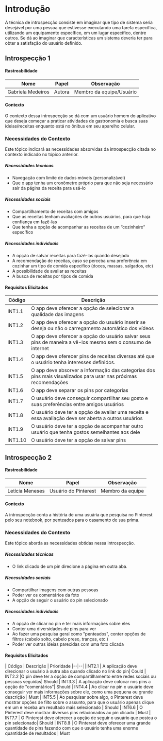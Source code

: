 # Introdução

A técnica de
introspecção consiste em imaginar que tipo de sistema seria desejável por uma pessoa
que estivesse executando uma tarefa específica, utilizando um equipamento específico, em um lugar específico, dentre outros. Se dá ao imaginar que características um sistema deveria ter para obter
a satisfação do usuário definido.

## Introspecção 1

#### Rastreabilidade

| Nome | Papel | Observação |
|--|--|--|
| Gabriela Medeiros | Autora | Membro da equipe/Usuário |

#### Contexto

O contexto dessa introspecção se dá com um usuário homem do aplicativo que deseja começar a praticar atividades de gastronomia e busca suas ideias/receitas enquanto está no ônibus em seu aparelho celular.

### Necessidades do Contexto

Este tópico indicará as necessidades absorvidas da introspecção citada no contexto indicado no tópico anterior.

##### Necessidades técnicas
* Navegação com limite de dados móveis (personalizável)
* Que o app tenha um cronômetro próprio para que não seja necessário sair da página da receita para usá-lo
##### Necessidades sociais
* Compartilhamento de receitas com amigos
* Que as receitas tenham avaliações de outros usuários, para que haja confiança em fazê-las
* Que tenha a  opção de acompanhar as receitas de um “cozinheiro” específico
##### Necessidades individuais
* A opção de salvar receitas para fazê-las quando desejado
* A recomendação de receitas, caso se perceba uma preferência em cozinhar um tipo de comida específico (doces, massas, salgados, etc)
* A possibilidade de avaliar as receitas
* A busca de receitas por tipos de comida

#### Requisitos Elicitados

| Código | Descrição |
|--|--|
|INT1.1 | O app deve oferecer a opção de selecionar a qualidade das imagens|
| INT1.2 | O app deve oferecer a opção do usuário inserir se deseja ou não o carregamento automático dos vídeos|
| INT1.3 | O app deve oferecer a opção do usuário salvar seus pins de maneira a vê-los mesmo sem o consumo de internet|
| INT1.4 | O app deve oferecer pins de receitas diversas até que o usuário tenha interesses definidos. |
| INT1.5 | O app deve absorver a informação das categorias dos pins mais visualizados para usar nas próximas recomendações  |
| INT1.6 | O app deve separar os pins por categorias |
| INT1.7 | O usuário deve conseguir compartilhar seu gosto e suas preferências entre amigos usuários|
| INT1.8 | O usuário deve ter a opção de avaliar uma receita e essa avaliação deve ser aberta a outros usuários |
| INT1.9 | O usuário deve ter a opção de acompanhar outro usuário que tenha gostos semelhantes aos dele |
| INT1.10 | O usuário deve ter a opção de salvar pins |


## Introspecção 2

#### Rastreabilidade

| Nome | Papel | Observação |
|--|--|--|
| Letícia Meneses | Usuário do Pinterest | Membro da equipe |

#### Contexto

A introspecção conta a história de uma usuária que pesquisa no Pinterest pelo seu notebook, por penteados para o casamento de sua prima.

### Necessidades do Contexto

Este tópico aborda as necessidades obtidas nessa introspecção.

##### Necessidades técnicas
* O link clicado de um pin direcione a página em outra aba.
##### Necessidades sociais
* Compartilhar imagens com outras pessoas
* Poder ver os comentários da foto
* A opção de seguir o usuário do pin selecionado
##### Necessidades individuais
* A opção de clicar no pin e ter mais informações sobre eles
* Conter uma diversidades de pins para ver
* Ao fazer uma pesquisa geral como "penteados", conter opções de filtros (cabelo solto, cabelo preso, tranças, etc.)
* Poder ver outras ideias parecidas com uma foto clicada

#### Requisitos Elicitados

| Código | Descrição | Prioridade
|--|--|
|INT2.1 | A aplicação deve direcionar o usuário à outra aba quando clicado no link do pin| Could
| INT2.2 |O pin deve ter a opção de compartilhamento entre redes sociais ou pessoas seguidas| Should
| INT3.3 | A aplicação deve colocar nos pins a opção de "comentários"| Should
| INT4.4 | Ao clicar no pin o usuário deve conseguir ver mais informações sobre ele, como uma pequena ou grande descrição | Must
| INT5.5 | Ao pesquisar sobre algo, o Pinterest deve mostrar opções de filto sobre o assunto, para que o usuário apenas clique em um e receba um resultado mais selecionado | Should
| INT6.6 | O Pinterest deve mostrar diversos pins relacionados ao pin clicado | Must
| INT7.7 | O Pinterest deve oferecer a opção de seguir o usuário que postou o pin selecionado| Should
| INT8.8 | O Pinterest deve oferecer uma grande quantidade de pins fazendo com que o usuário tenha uma enorme quantidade de resultados | Must
